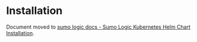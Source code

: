 # Installation <!-- omit in toc -->

Document moved to [sumo logic docs - Sumo Logic Kubernetes Helm Chart Installation](https://help.sumologic.com/docs/send-data/kubernetes/install-helm-chart/).
